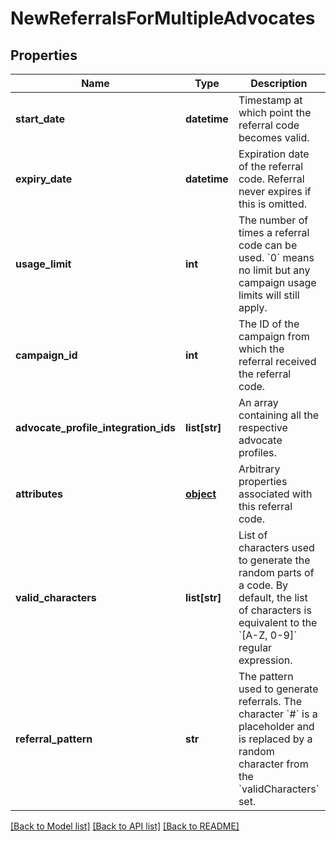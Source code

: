# NewReferralsForMultipleAdvocates


## Properties
Name | Type | Description | Notes
------------ | ------------- | ------------- | -------------
**start_date** | **datetime** | Timestamp at which point the referral code becomes valid. | [optional] 
**expiry_date** | **datetime** | Expiration date of the referral code. Referral never expires if this is omitted. | [optional] 
**usage_limit** | **int** | The number of times a referral code can be used. &#x60;0&#x60; means no limit but any campaign usage limits will still apply.  | 
**campaign_id** | **int** | The ID of the campaign from which the referral received the referral code. | 
**advocate_profile_integration_ids** | **list[str]** | An array containing all the respective advocate profiles. | 
**attributes** | [**object**](.md) | Arbitrary properties associated with this referral code. | [optional] 
**valid_characters** | **list[str]** | List of characters used to generate the random parts of a code. By default, the list of characters is equivalent to the &#x60;[A-Z, 0-9]&#x60; regular expression.  | [optional] 
**referral_pattern** | **str** | The pattern used to generate referrals. The character &#x60;#&#x60; is a placeholder and is replaced by a random character from the &#x60;validCharacters&#x60; set.  | [optional] 

[[Back to Model list]](../README.md#documentation-for-models) [[Back to API list]](../README.md#documentation-for-api-endpoints) [[Back to README]](../README.md)


